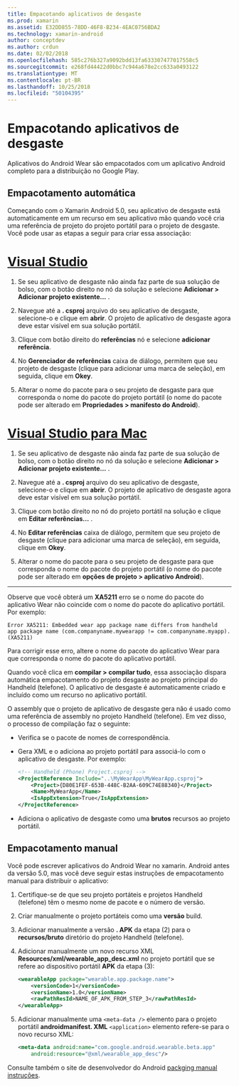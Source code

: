 ```yaml
---
title: Empacotando aplicativos de desgaste
ms.prod: xamarin
ms.assetid: E32DD855-78DD-46F8-B234-4EAC0756BDA2
ms.technology: xamarin-android
author: conceptdev
ms.author: crdun
ms.date: 02/02/2018
ms.openlocfilehash: 585c276b327a9092bdd13fa633307477017558c5
ms.sourcegitcommit: e268fd44422d0bbc7c944a678e2cc633a0493122
ms.translationtype: MT
ms.contentlocale: pt-BR
ms.lasthandoff: 10/25/2018
ms.locfileid: "50104395"
---
```

# <a name="packaging-wear-apps"></a>Empacotando aplicativos de desgaste

Aplicativos do Android Wear são empacotados com um aplicativo Android completo para a distribuição no Google Play. 

## <a name="automatic-packaging"></a>Empacotamento automática

Começando com o Xamarin Android 5.0, seu aplicativo de desgaste está automaticamente em um recurso em seu aplicativo mão quando você cria uma referência de projeto do projeto portátil para o projeto de desgaste. Você pode usar as etapas a seguir para criar essa associação: 

# <a name="visual-studiotabwindows"></a>[Visual Studio](#tab/windows)

1. Se seu aplicativo de desgaste não ainda faz parte de sua solução de bolso, com o botão direito no nó da solução e selecione **Adicionar > Adicionar projeto existente...** .

2. Navegue até a **. csproj** arquivo do seu aplicativo de desgaste, selecione-o e clique em **abrir**. O projeto de aplicativo de desgaste agora deve estar visível em sua solução portátil.

3. Clique com botão direito do **referências** nó e selecione **adicionar referência**.

4. No **Gerenciador de referências** caixa de diálogo, permitem que seu projeto de desgaste (clique para adicionar uma marca de seleção), em seguida, clique em **Okey**.

5. Alterar o nome do pacote para o seu projeto de desgaste para que corresponda o nome do pacote do projeto portátil (o nome do pacote pode ser alterado em **Propriedades > manifesto do Android**).

# <a name="visual-studio-for-mactabmacos"></a>[Visual Studio para Mac](#tab/macos)

1. Se seu aplicativo de desgaste não ainda faz parte de sua solução de bolso, com o botão direito no nó da solução e selecione **Adicionar > Adicionar projeto existente...** .

2. Navegue até a **. csproj** arquivo do seu aplicativo de desgaste, selecione-o e clique em **abrir**. O projeto de aplicativo de desgaste agora deve estar visível em sua solução portátil.

3. Clique com botão direito no nó do projeto portátil na solução e clique em **Editar referências...** .

4. No **Editar referências** caixa de diálogo, permitem que seu projeto de desgaste (clique para adicionar uma marca de seleção), em seguida, clique em **Okey**.

5. Alterar o nome do pacote para o seu projeto de desgaste para que corresponda o nome do pacote do projeto portátil (o nome do pacote pode ser alterado em **opções de projeto > aplicativo Android**).

-----


Observe que você obterá um **XA5211** erro se o nome do pacote do aplicativo Wear não coincide com o nome do pacote do aplicativo portátil. Por exemplo:

```shell
Error XA5211: Embedded wear app package name differs from handheld 
app package name (com.companyname.mywearapp != com.companyname.myapp). (XA5211)
```

Para corrigir esse erro, altere o nome do pacote do aplicativo Wear para que corresponda o nome do pacote do aplicativo portátil.

Quando você clica em **compilar > compilar tudo**, essa associação dispara automática empacotamento do projeto desgaste ao projeto principal do Handheld (telefone). O aplicativo de desgaste é automaticamente criado e incluído como um recurso no aplicativo portátil.

O assembly que o projeto de aplicativo de desgaste gera não é usado como uma referência de assembly no projeto Handheld (telefone). Em vez disso, o processo de compilação faz o seguinte:

-   Verifica se o pacote de nomes de correspondência. 

-   Gera XML e o adiciona ao projeto portátil para associá-lo com o aplicativo de desgaste. Por exemplo: 

    ```xml
    <!-- Handheld (Phone) Project.csproj -->
    <ProjectReference Include="..\MyWearApp\MyWearApp.csproj">
        <Project>{D80E1FEF-653B-448C-B2AA-609C74E88340}</Project>
        <Name>MyWearApp</Name>
        <IsAppExtension>True</IsAppExtension>
    </ProjectReference>
    ```

-   Adiciona o aplicativo de desgaste como uma **brutos** recursos ao projeto portátil. 


## <a name="manual-packaging"></a>Empacotamento manual

Você pode escrever aplicativos do Android Wear no xamarin. Android antes da versão 5.0, mas você deve seguir estas instruções de empacotamento manual para distribuir o aplicativo: 

1. Certifique-se de que seu projeto portáteis e projetos Handheld (telefone) têm o mesmo nome de pacote e o número de versão.

2. Criar manualmente o projeto portáteis como uma **versão** build.

3. Adicionar manualmente a versão **. APK** da etapa (2) para o **recursos/bruto** diretório do projeto Handheld (telefone).

4. Adicionar manualmente um novo recurso XML **Resources/xml/wearable_app_desc.xml** no projeto portátil que se refere ao dispositivo portátil **APK** da etapa (3):

    ```xml
    <wearableApp package="wearable.app.package.name">
        <versionCode>1</versionCode>
        <versionName>1.0</versionName>
        <rawPathResId>NAME_OF_APK_FROM_STEP_3</rawPathResId>
    </wearableApp>
    ```

5. Adicionar manualmente uma `<meta-data />` elemento para o projeto portátil **androidmanifest. XML** `<application>` elemento refere-se para o novo recurso XML:

    ```xml
    <meta-data android:name="com.google.android.wearable.beta.app"
        android:resource="@xml/wearable_app_desc"/>
    ```

Consulte também o site de desenvolvedor do Android [packging manual instruções](https://developer.android.com/training/wearables/apps/packaging.html#PackageManually).


